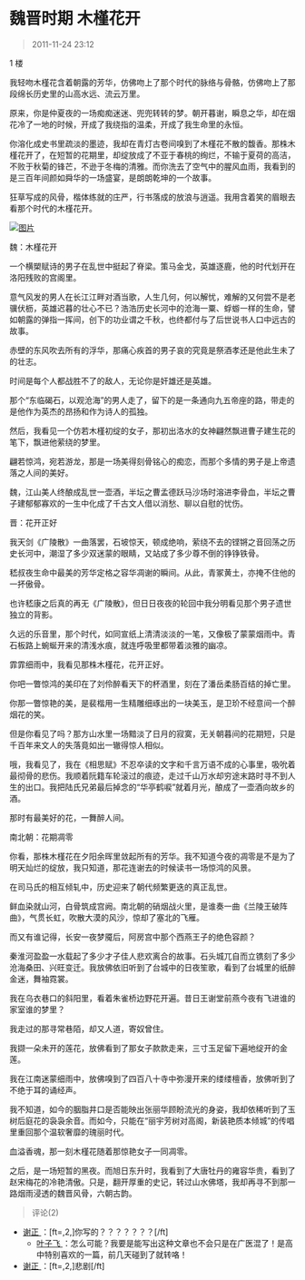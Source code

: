 # 魏晋时期 木槿花开

> 2011-11-24 23:12

1 楼

我轻吻木槿花含着朝露的芳华，仿佛吻上了那个时代的脉络与骨骼，仿佛吻上了那段绵长历史里的山高水远、流云万里。

原来，你是仲夏夜的一场痴痴迷迷、兜兜转转的梦。朝开暮谢，瞬息之华，却在烟花冷了一地的时候，开成了我绕指的温柔，开成了我生命里的永恒。

你溶化成史书里疏淡的墨迹，我却在青灯古卷间嗅到了木槿花不散的馥香。那株木槿花开了，在短暂的花期里，却绽放成了不亚于春桃的绚烂，不输于夏荷的高洁，不败于秋菊的锋芒，不逊于冬梅的清雅。而你洗去了空气中的腥风血雨，我看到的是三百年间颜如舜华的一场盛宴，是朗朗乾坤的一个故事。

狂草写成的风骨，楷体练就的庄严，行书落成的放浪与逍遥。我用含着笑的眉眼去看那个时代的木槿花开。

[![图片](https://pan.4a1801.life:11443/d/public/Qzone_wyf/Blogs/images/AF9C9564.gif)](https://pan.4a1801.life:11443/d/public/Qzone_wyf/Blogs/images/AF9C9564.gif)

魏：木槿花开

一个横槊赋诗的男子在乱世中挺起了脊梁。策马金戈，英雄逐鹿，他的时代划开在洛阳残败的宫阁里。

意气风发的男人在长江江畔对酒当歌，人生几何，何以解忧，难解的又何尝不是老骥伏枥，英雄迟暮的壮心不已？浩浩历史长河中的沧海一粟、蜉蝣一样的生命，譬如朝露的弹指一挥间，创下的功业谓之千秋，也终都付与了后世说书人口中远古的故事。

赤壁的东风吹去所有的浮华，那痛心疾首的男子哀的究竟是祭酒孝还是他此生未了的壮志。

时间是每个人都战胜不了的敌人，无论你是奸雄还是英雄。

那个“东临碣石，以观沧海”的男人走了，留下的是一条通向九五帝座的路，带走的是他作为英杰的昂扬和作为诗人的孤独。

然后，我看见一个仿若木槿初绽的女子，那初出洛水的女神翩然飘进曹子建生花的笔下，飘进他萦绕的梦里。

翩若惊鸿，宛若游龙，那是一场美得刻骨铭心的痴恋，而那个多情的男子是上帝遗落之人间的美好。

魏，江山美人终酿成乱世一壶酒，半坛之曹孟德跃马沙场时溶进李骨血，半坛之曹子建郁郁寡欢的一生中化成了千古文人借以消愁、聊以自慰的忧伤。

晋：花开正好

我天剑《广陵散》一曲落罢，石坡惊天，顿成绝响，萦绕不去的铿锵之音回荡之历史长河中，潮湿了多少双迷蒙的眼睛，又站成了多少尊不倒的铮铮铁骨。

嵇叔夜生命中最美的芳华定格之容华凋谢的瞬间。从此，青冢黄土，亦掩不住他的一抔傲骨。

也许嵇康之后真的再无《广陵散》，但日日夜夜的轮回中我分明看见那个男子遗世独立的背影。

久远的乐音里，那个时代，如同宣纸上清清淡淡的一笔，又像极了蒙蒙烟雨中。青石板路上蜿蜒开来的清浅水痕，就连呼吸里都带着淡雅的幽凉。

霏霏细雨中，我看见那株木槿花，花开正好。

你吧一瞥惊鸿的美印在了刘伶醉看天下的杯酒里，刻在了潘岳柔肠百结的掉亡里。

你那一瞥惊艳的美，是裴楷用一生精雕细琢出的一块美玉，是卫玠不经意间一个醉烟花的笑。

但是你看见了吗？那方山水里一场黯淡了日月的寂寞，无关朝暮间的花期短，只是千百年来文人的失落竟如出一辙得惊人相似。

哦，我看见了，我在《相思赋》不忍卒读的文字和千言万语不成的心事里，吸吮着最彻骨的悲伤。我顺着阮籍车轮滚过的痕迹，走过千山万水却穷途末路时寻不到人生的出口。我把陆氏兄弟最后掉念的“华亭鹤唳”就着月光，酿成了一壶酒向故乡的酒。

那时有最美好的花，一舞醉人间。

南北朝：花期凋零

你看，那株木槿花在夕阳余晖里敛起所有的芳华。我不知道今夜的凋零是不是为了明天灿烂的绽放，我只知道，那花连谢去的时候读书一场惊鸿的风景。

在司马氏的相互倾轧中，历史迎来了朝代频繁更迭的真正乱世。

鲜血染就山河，白骨筑成宫阙。南北朝的硝烟战火里，是谁奏一曲《兰陵王破阵曲》，气贯长虹，吹散大漠的风沙，惊却了塞北的飞雁。

而又有谁记得，长安一夜梦魇后，阿房宫中那个西燕王子的绝色容颜？

秦淮河盈盈一水载起了多少才子佳人悲欢离合的故事。石头城兀自而立镌刻了多少沧海桑田、兴旺变迁。我放佛依旧听到了台城中的日夜笙歌，看到了台城里的纸醉金迷，舞袖霓裳。

我在乌衣巷口的斜阳里，看着朱雀桥边野花开遍。昔日王谢堂前燕今夜有飞进谁的家室谁的梦里？

我走过的那寻常巷陌，却又人道，寄奴曾住。

我撷一朵未开的莲花，放佛看到了那女子款款走来，三寸玉足留下遍地绽开的金莲。

我在江南迷蒙细雨中，放佛嗅到了四百八十寺中弥漫开来的缕缕檀香，放佛听到了不绝于耳的诵经声。

我不知道，如今的胭脂井口是否能映出张丽华顾盼流光的身姿，我却依稀听到了玉树后庭花的袅袅余音。而如今，只能在“丽宇芳树对高阁，新装艳质本倾城”的传唱里重回那个温软奢靡的瑰丽时代。

血溢香魂，那一刻木槿花随着那惊艳女子一同凋零。

之后，是一场短暂的黑夜。而旭日东升时，我看到了大唐牡丹的雍容华贵，看到了赵宋梅花的冷艳清傲。只是，翻开厚重的史记，转过山水佛塔，我却再寻不到那一路烟雨浸透的魏晋风骨，六朝古韵。

> 评论(2)

- [谢正 ](https://user.qzone.qq.com/444231238)：[ft=,2,]你写的？？？？？？？[/ft]
  - [叶子飞 ](https://user.qzone.qq.com/2542864301)：怎么可能？我要是能写出这种文章也不会只是在广医混了！是高中特别喜欢的一篇，前几天碰到了就转咯！
- [谢正 ](https://user.qzone.qq.com/444231238)：[ft=,2,]悲剧[/ft]

